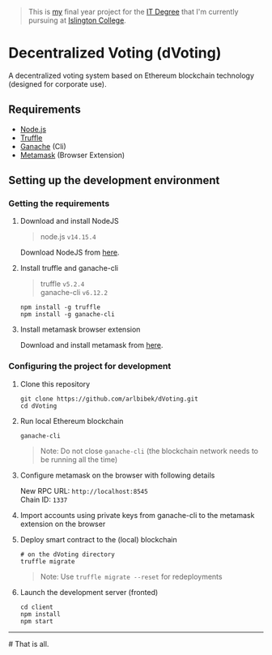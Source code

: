 > This is [my](https://arlbibek.github.io/ "Visit my portfolio") final year project for the [IT Degree](https://islington.edu.np/programmes/b-sc-hons-computer-networking-it-security/ "i.e. BSc (Hons) Computer Networking & IT Security") that I'm currently pursuing at [Islington College](https://islington.edu.np/ "Visit Islington College, Kathmandu, Nepal").

# Decentralized Voting (dVoting)

A decentralized voting system based on Ethereum blockchain technology (designed for corporate use).

## Requirements

- [Node.js](https://nodejs.org)
- [Truffle](https://www.trufflesuite.com/truffle)
- [Ganache](https://github.com/trufflesuite/ganache-cli) (Cli)
- [Metamask](https://metamask.io/) (Browser Extension)

## Setting up the development environment

### Getting the requirements

1. Download and install NodeJS

   > node.js `v14.15.4`

   Download NodeJS from [here](https://nodejs.org/en/download/ "Go to official NodeJS download page.").

1. Install truffle and ganache-cli

   > truffle `v5.2.4`  
   > ganache-cli `v6.12.2`

   ```shell
   npm install -g truffle
   npm install -g ganache-cli
   ```

1. Install metamask browser extension

   Download and install metamask from [here](https://metamask.io/download "Go to official metamask download page.").

### Configuring the project for development

1. Clone this repository

   ```shell
   git clone https://github.com/arlbibek/dVoting.git
   cd dVoting
   ```

1. Run local Ethereum blockchain

   ```shell
   ganache-cli
   ```

   > Note: Do not close `ganache-cli` (the blockchain network needs to be running all the time)

1. Configure metamask on the browser with following details

   New RPC URL: `http://localhost:8545`  
   Chain ID: `1337`

1. Import accounts using private keys from ganache-cli to the metamask extension on the browser
1. Deploy smart contract to the (local) blockchain

   ```shell
   # on the dVoting directory
   truffle migrate
   ```

   > Note: Use `truffle migrate --reset` for redeployments

1. Launch the development server (fronted)

   ```shell
   cd client
   npm install
   npm start
   ```

---

\# That is all.
